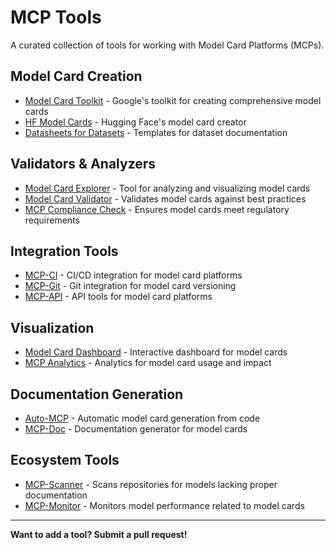 # MCP Tools

A curated collection of tools for working with Model Card Platforms (MCPs).

## Model Card Creation

- [Model Card Toolkit](https://github.com/tensorflow/model-card-toolkit) - Google's toolkit for creating comprehensive model cards
- [HF Model Cards](https://huggingface.co/docs/hub/model-cards) - Hugging Face's model card creator
- [Datasheets for Datasets](https://github.com/JRMeyer/datasheets-for-datasets) - Templates for dataset documentation

## Validators & Analyzers

- [Model Card Explorer](https://github.com/example/model-card-explorer) - Tool for analyzing and visualizing model cards
- [Model Card Validator](https://github.com/example/model-validator) - Validates model cards against best practices
- [MCP Compliance Check](https://github.com/example/mcp-compliance) - Ensures model cards meet regulatory requirements

## Integration Tools

- [MCP-CI](https://github.com/example/mcp-ci) - CI/CD integration for model card platforms
- [MCP-Git](https://github.com/example/mcp-git) - Git integration for model card versioning
- [MCP-API](https://github.com/example/mcp-api) - API tools for model card platforms

## Visualization

- [Model Card Dashboard](https://github.com/example/model-card-dashboard) - Interactive dashboard for model cards
- [MCP Analytics](https://github.com/example/mcp-analytics) - Analytics for model card usage and impact

## Documentation Generation

- [Auto-MCP](https://github.com/example/auto-mcp) - Automatic model card generation from code
- [MCP-Doc](https://github.com/example/mcp-doc) - Documentation generator for model cards

## Ecosystem Tools

- [MCP-Scanner](https://github.com/example/mcp-scanner) - Scans repositories for models lacking proper documentation
- [MCP-Monitor](https://github.com/example/mcp-monitor) - Monitors model performance related to model cards

---

**Want to add a tool? Submit a pull request!**